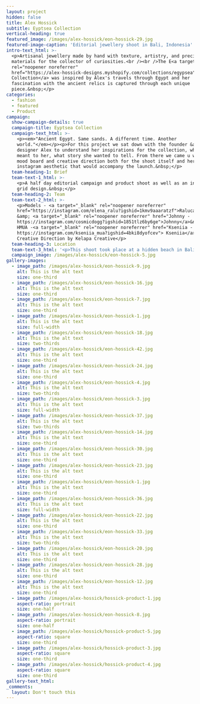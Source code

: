 ```yaml
---
layout: project
hidden: false
title: Alex Hossick
subtitle: Eyptsea Collection
vertical-heading: true
featured_image: /images/alex-hossick/eon-hossick-29.jpg
featured-image-caption: 'Editorial jewellery shoot in Bali, Indonesia'
intro-text_html: >-
  <p>Artisanal jewellery made by hand with texture, artistry, and precious
  materials for the collector of curiosities.<br /><br />The E<a target="_blank"
  rel="noopener noreferrer"
  href="https://alex-hossick-designs.myshopify.com/collections/egypsea">gyptsea
  Collection</a> was inspired by Alex's travels through Egypt and her
  fascination with the ancient relics is captured through each unique
  piece.&nbsp;</p>
categories:
  - fashion
  - featured
  - Product
campaign:
  show-campaign-details: true
  campaign-title: Eyptsea Collection
  campaign-text_html: >-
    <p><em>"Ancient Egypt. Same sands. A different time. Another
    world."</em></p><p>For this project we sat down with the founder &amp;
    designer Alex to understand her inspirations for the collection, what it
    meant to her, what story she wanted to tell. From there we came u with a
    mood board and creative direction both for the shoot itself and her
    instagram aesthetic that would accompany the launch.&nbsp;</p>
  team-heading-1: Brief
  team-text-1_html: >-
    <p>A half day editorial campaign and product shoot as well as an instagram
    grid design.&nbsp;</p>
  team-heading-2: Team
  team-text-2_html: >-
    <p>Models - <a target="_blank" rel="noopener noreferrer"
    href="https://instagram.com/elena_ralu?igshid=1kmv9aaaratzf">Raluca</a>
    &amp; <a target="_blank" rel="noopener noreferrer" href="Johnny -
    https://instagram.com/cosmicdogg?igshid=1851tlz6by6ge">Johnny</a>&nbsp;//
    HMUA -<a target="_blank" rel="noopener noreferrer" href="Kseniia -
    https://instagram.com/kseniia_mua?igshid=4bki8dyofcev"> Kseniia</a>&nbsp;//
    Creative Direction by Kelapa Creative</p>
  team-heading-3: Location
  team-text-3_html: '<p>This shoot took place at a hidden beach in Bali, Indonesia</p>'
  campaign_image: /images/alex-hossick/eon-hossick-5.jpg
gallery-images:
  - image_path: /images/alex-hossick/eon-hossick-9.jpg
    alt: This is the alt text
    size: one-third
  - image_path: /images/alex-hossick/eon-hossick-16.jpg
    alt: This is the alt text
    size: one-third
  - image_path: /images/alex-hossick/eon-hossick-7.jpg
    alt: This is the alt text
    size: one-third
  - image_path: /images/alex-hossick/eon-hossick-1.jpg
    alt: This is the alt text
    size: full-width
  - image_path: /images/alex-hossick/eon-hossick-18.jpg
    alt: This is the alt text
    size: two-thirds
  - image_path: /images/alex-hossick/eon-hossick-42.jpg
    alt: This is the alt text
    size: one-third
  - image_path: /images/alex-hossick/eon-hossick-24.jpg
    alt: This is the alt text
    size: one-third
  - image_path: /images/alex-hossick/eon-hossick-4.jpg
    alt: This is the alt text
    size: two-thirds
  - image_path: /images/alex-hossick/eon-hossick-3.jpg
    alt: This is the alt text
    size: full-width
  - image_path: /images/alex-hossick/eon-hossick-37.jpg
    alt: This is the alt text
    size: two-thirds
  - image_path: /images/alex-hossick/eon-hossick-14.jpg
    alt: This is the alt text
    size: one-third
  - image_path: /images/alex-hossick/eon-hossick-30.jpg
    alt: This is the alt text
    size: one-third
  - image_path: /images/alex-hossick/eon-hossick-23.jpg
    alt: This is the alt text
    size: one-third
  - image_path: /images/alex-hossick/eon-hossick-1.jpg
    alt: This is the alt text
    size: one-third
  - image_path: /images/alex-hossick/eon-hossick-36.jpg
    alt: This is the alt text
    size: full-width
  - image_path: /images/alex-hossick/eon-hossick-22.jpg
    alt: This is the alt text
    size: one-third
  - image_path: /images/alex-hossick/eon-hossick-33.jpg
    alt: This is the alt text
    size: two-thirds
  - image_path: /images/alex-hossick/eon-hossick-20.jpg
    alt: This is the alt text
    size: one-third
  - image_path: /images/alex-hossick/eon-hossick-28.jpg
    alt: This is the alt text
    size: one-third
  - image_path: /images/alex-hossick/eon-hossick-12.jpg
    alt: This is the alt text
    size: one-third
  - image_path: /images/alex-hossick/hossick-product-1.jpg
    aspect-ratio: portrait
    size: one-half
  - image_path: /images/alex-hossick/eon-hossick-8.jpg
    aspect-ratio: portrait
    size: one-half
  - image_path: /images/alex-hossick/hossick-product-5.jpg
    aspect-ratio: square
    size: one-third
  - image_path: /images/alex-hossick/hossick-product-3.jpg
    aspect-ratio: square
    size: one-third
  - image_path: /images/alex-hossick/hossick-product-4.jpg
    aspect-ratio: square
    size: one-third
gallery-text_html:
_comments:
  layout: Don't touch this
---
```


